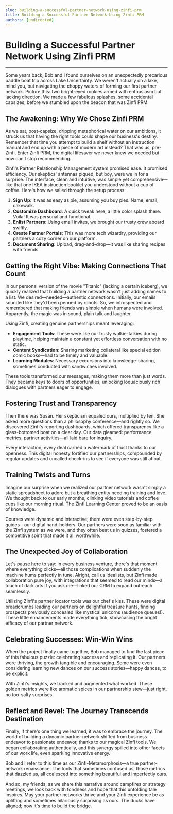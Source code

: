 ```yaml
---
slug: building-a-successful-partner-network-using-zinfi-prm
title: Building a Successful Partner Network Using Zinfi PRM
authors: [undirected]
---
```



# Building a Successful Partner Network Using Zinfi PRM

---

Some years back, Bob and I found ourselves on an unexpectedly precarious paddle boat trip across Lake Uncertainty. We weren't actually on a lake, mind you, but navigating the choppy waters of forming our first partner network. Picture this: two bright-eyed rookies armed with enthusiasm but lacking direction. We made a few fabulous splashes, some accidental capsizes, before we stumbled upon the beacon that was Zinfi PRM.

## The Awakening: Why We Chose Zinfi PRM

As we sat, post-capsize, dripping metaphorical water on our ambitions, it struck us that having the right tools could shape our business's destiny. Remember that time you attempt to build a shelf without an instruction manual and end up with a piece of modern art instead? That was us, pre-Zinfi. Enter Zinfi PRM, the digital lifesaver we never knew we needed but now can’t stop recommending.

Zinfi's Partner Relationship Management system promised ease. It promised efficiency. Our skeptics' antennas piqued, but boy, were we in for a surprise. The interface, clean and intuitive, was simple yet comprehensive—like that one IKEA instruction booklet you understood without a cup of coffee. Here's how we sailed through the setup process:

1. **Sign Up**: It was as easy as pie, assuming you buy pies. Name, email, cakewalk.
2. **Customize Dashboard**: A quick tweak here, a little color splash there. Voila! It was personal and functional.
3. **Enlist Partners**: Using email invites, we brought our trusty crew aboard swiftly.
4. **Create Partner Portals**: This was more tech wizardry, providing our partners a cozy corner on our platform.
5. **Document Sharing**: Upload, drag-and-drop—it was like sharing recipes with friends.

## Getting the Right Vibe: Making Connections That Count

In our personal version of the movie "Titanic" (lacking a certain iceberg), we quickly realized that building a partner network wasn't just adding names to a list. We desired—needed—authentic connections. Initially, our emails sounded like they'd been penned by robots. So, we introspected and remembered that making friends was simple when humans were involved. Apparently, the magic was in sound, plain talk and laughter.

Using Zinfi, creating genuine partnerships meant leveraging:

- **Engagement Tools**: These were like our trusty walkie-talkies during playtime, helping maintain a constant yet effortless conversation with no static.
- **Content Syndication**: Sharing marketing collateral like special edition comic books—had to be timely and valuable.
- **Learning Modules**: Necessary excursions into knowledge-sharing, sometimes conducted with sandwiches involved.

These tools transformed our messages, making them more than just words. They became keys to doors of opportunities, unlocking loquaciously rich dialogues with partners eager to engage.

## Fostering Trust and Transparency

Then there was Susan. Her skepticism equaled ours, multiplied by ten. She asked more questions than a philosophy conference—and rightly so. We discovered Zinfi's reporting dashboards, which offered transparency like a glass-bottomed boat on a clear day. Our data gleamed: performance metrics, partner activities—all laid bare for inquiry.

Every interaction, every deal carried a watermark of trust thanks to our openness. This digital honesty fortified our partnerships, compounded by regular updates and uncalled check-ins to see if everyone was still afloat.

## Training Twists and Turns

Imagine our surprise when we realized our partner network wasn't simply a static spreadsheet to adore but a breathing entity needing training and love. We thought back to our early months, clinking video tutorials and coffee cups like our morning ritual. The Zinfi Learning Center proved to be an oasis of knowledge.

Courses were dynamic and interactive; there were even step-by-step guides—our digital hand-holders. Our partners were soon as familiar with the Zinfi system as we were, and they often beat us in quizzes, fostered a competitive spirit that made it all worthwhile.

## The Unexpected Joy of Collaboration

Let's pause here to say: in every business venture, there's that moment where everything clicks—all those complications when suddenly the machine hums perfectly in tune. Alright, call us idealists, but Zinfi made collaboration pure joy, with integrations that seemed to read our minds—a touch of dark arts if you ask me—linked our CRM to expand outreach seamlessly.

Utilizing Zinfi's partner locator tools was our chef's kiss. These were digital breadcrumbs leading our partners on delightful treasure hunts, finding prospects previously concealed like mystical unicorns (audience queues!). These little enhancements made everything tick, showcasing the bright efficacy of our partner network.

## Celebrating Successes: Win-Win Wins

When the project finally came together, Bob managed to find the last piece of this fabulous puzzle: celebrating success and replicating it. Our partners were thriving, the growth tangible and encouraging. Some were even considering learning new dances on our success stories—happy dances, to be explicit.

With Zinfi's insights, we tracked and augmented what worked. These golden metrics were like aromatic spices in our partnership stew—just right, no too-salty surprises.

## Reflect and Revel: The Journey Transcends Destination

Finally, if there's one thing we learned, it was to embrace the journey. The world of building a dynamic partner network shifted from business endeavor to passionate endeavor, thanks to our magical Zinfi tools. We began collaborating authentically, and this synergy spilled into other facets of our work life, even sparking innovative energy.

Bob and I refer to this time as our Zinfi-Metamorphosis—a true partner-network renaissance. The tools that sometimes confused us, those metrics that dazzled us, all coalesced into something beautiful and imperfectly ours.

And so, my friends, as we share this narrative around campfires or strategy meetings, we look back with fondness and hope that this unfolding tale inspires. May your partner networks thrive and your Zinfi experience be as uplifting and sometimes hilariously surprising as ours. The ducks have aligned; now it's time to build the bridge.
